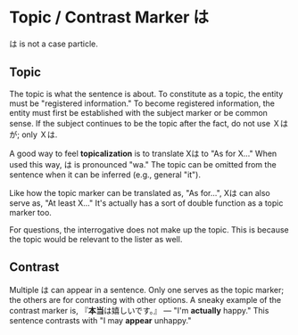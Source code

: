 # Topic / Contrast Marker は
は is not a case particle. 

## Topic
The topic is what the sentence is about. To constitute as a topic, the entity must be "registered information." To become registered information, the entity must first be established with the subject marker or be common sense. If the subject continues to be the topic after the fact, do not use Ｘはが; only Ｘは. 

A good way to feel **topicalization** is to translate Xは to "As for X..." When used this way, は is pronounced "wa." The topic can be omitted from the sentence when it can be inferred (e.g., general "it").

Like how the topic marker can be translated as, "As for...", Xは can also serve as, "At least X..." It's actually has a sort of double function as a topic marker too. 

For questions, the interrogative does not make up the topic. This is because the topic would be relevant to the lister as well.

## Contrast
Multiple は can appear in a sentence. Only one serves as the topic marker; the others are for contrasting with other options. A sneaky example of the contrast marker is, 『**本当**は嬉しいです。』 — "I'm **actually** happy." This sentence contrasts with "I may **appear** unhappy."